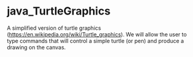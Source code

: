 # java_TurtleGraphics
A simplified version of turtle graphics (https://en.wikipedia.org/wiki/Turtle_graphics). We will allow the user to type commands that will control a simple turtle (or pen) and produce a drawing on the canvas.

